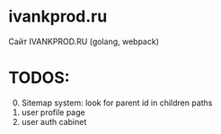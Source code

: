 # ivankprod.ru
Сайт IVANKPROD.RU
(golang, webpack)

# TODOS:
0. Sitemap system: look for parent id in children paths
1. user profile page
2. user auth cabinet
